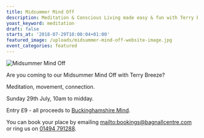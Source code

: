 ```yaml
---
title: Midsummer Mind Off
description: Meditation & Conscious Living made easy & fun with Terry Breeze
yoast_keyword: meditation
draft: false
starts_at: '2018-07-29T10:00:04+01:00'
featured_image: /uploads/midsummer-mind-off-website-image.jpg
event_categories: featured
---
```

![Midsummer Mind Off](/uploads/midsummer-mind-off-website-image.jpg)

Are you coming to our Midsummer Mind Off with Terry Breeze? 

Meditation, movement, connection. 

Sunday 29th July, 10am to midday. 

Entry £9 - all proceeds to [Buckinghamshire Mind](https://www.bucksmind.org.uk/). 

You can book your place by emailing <mailto:bookings@bagnallcentre.com> or ring us on [01494 791288](tel:01494791288).
